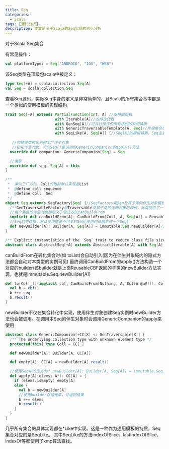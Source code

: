 ```yaml
---
title: Seq
categories:
  - Scala
tags: [源码分析]
description: 本文是关于Scala的Seq实现的初步分析
---
```


对于Scala Seq集合

有常见操作：
```scala
val platformTypes = Seq("ANDROID", "IOS", "WEB")
```
该Seq类型在顶级包scala中被定义：
```scala
type Seq[+A] = scala.collection.Seq[A]
val Seq = scala.collection.Seq
```
查看Seq源码，实际Seq本身的定义是非常简单的，且Scala的所有集合基本都是一个类似的使用模板的实现结构
```scala
trait Seq[+A] extends PartialFunction[Int, A] //支持偏函数
                      with Iterable[A]//支持迭代器
                      with GenSeq[A]//可并行操作的所有序列的共同特质
                      with GenericTraversableTemplate[A, Seq]//常规集合类的伴随对象的模板特质，代表一种无约束的更高等级的类型
                      with SeqLike[A, Seq[A]] {//Seq[A]的模板特质，Seq主要操作的实现
   
   //构建该类的实例的工厂伴生对象
   //指定伴生对象，实际Seq()是调用的GenericCompanion的apply()方法
  override def companion: GenericCompanion[Seq] = Seq

  //类型
  override def seq: Seq[A] = this
}

/** 
 *  类似工厂方法，Coll的当前默认实现是List
 *  @define coll sequence
 *  @define Coll `Seq`
 */
object Seq extends SeqFactory[Seq] {//SeqFactory是Seq及其子类的伴生对象模板，仅有unapplySeq方法在模式匹配{case Seq(…)=>}中调用
  /**GenTraversableFactory是Traversable及其子类的伴随对象的模板。此类提供了一组用于创建$Coll对象的操作。它通常由Traversable子类的伴随对象继承。当然这里是间接的*/
  //每个集合的伴生对象都定义了隐式方法canBuildFrom
  implicit def canBuildFrom[A]: CanBuildFrom[Coll, A, Seq[A]] = ReusableCBF.asInstanceOf[GenericCanBuildFrom[A]]
  //Seq的构造器，默认使用的是不可变的Seq(使用构造器生成一个Seq)
  def newBuilder[A]: Builder[A, Seq[A]] = immutable.Seq.newBuilder[A]//然而最底层实现其实是一个可变的ListBuffer(继承了Builder特质)
}

/** Explicit instantiation of the `Seq` trait to reduce class file size in subclasses. */
abstract class AbstractSeq[+A] extends AbstractIterable[A] with Seq[A]
```
canBuildFrom在转化集合时(如 toList)会自动引入(因为在伴生对象域内的隐式方法都会自动对本类型的实例可见)
最终调用CanBuildFrom的apply()方法构造一个对应的builder(该builder就是上面ReusableCBF返回的子类的newBuilder方法实现，也就是immutable.Seq.newBuilder[A])
```scala
def to[Col[_]](implicit cbf: CanBuildFrom[Nothing, A, Col[A @uV]]): Col[A @uV] = {
  val b = cbf()
  b ++= seq
  b.result()
}
```
newBuilder不仅在集合转化中实现，使用伴生对象创建Seq实例时newBuilder方法也会被调用。在调用本Seq的伴生对象时会调用GenericCompanion的apply来使用
```scala
abstract class GenericCompanion[+CC[X] <: GenTraversable[X]] {
  /** The underlying collection type with unknown element type */
  protected[this] type Coll = CC[_]

  def newBuilder[A]: Builder[A, CC[A]]

  def empty[A]: CC[A] = newBuilder[A].result()

  //使用Seq中的定义def newBuilder[A]: Builder[A, Seq[A]] = immutable.Seq.newBuilder[A]实现来生成Seq对象实例
  def apply[A](elems: A*): CC[A] = {
    if (elems.isEmpty) empty[A]
    else {
      val b = newBuilder[A]
      //使用builder存储元素，并返回结果
      b ++= elems
      b.result()
    }
  }
}
```
几乎所有集合的具体实现都在*Like中实现。这是一种作为通用模板的特质，Seq集合对应的是SeqLike。
其中SeqLike的方法indexOfSlice、lastIndexOfSlice、indexOf等都使用了kmp算法查找。